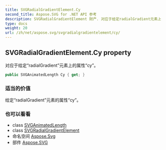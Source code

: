 ```yaml
---
title: SVGRadialGradientElement.Cy
second_title: Aspose.SVG for .NET API 参考
description: SVGRadialGradientElement 财产. 对应于给定radialGradient元素上的属性cy
type: docs
weight: 20
url: /zh/net/aspose.svg/svgradialgradientelement/cy/
---
```

## SVGRadialGradientElement.Cy property

对应于给定“radialGradient”元素上的属性“cy”。

```csharp
public SVGAnimatedLength Cy { get; }
```

### 适当的价值

给定“radialGradient”元素的属性“cy”。

### 也可以看看

* class [SVGAnimatedLength](../../../aspose.svg.datatypes/svganimatedlength/)
* class [SVGRadialGradientElement](../)
* 命名空间 [Aspose.Svg](../../svgradialgradientelement/)
* 部件 [Aspose.SVG](../../../)


